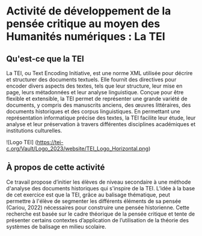 # Activité de développement de la pensée critique au moyen des Humanités numériques : La TEI

## Qu'est-ce que la TEI

La TEI, ou Text Encoding Initiative, est une norme XML utilisée pour décrire et structurer des documents textuels. Elle fournit des directives pour encoder divers aspects des textes, tels que leur structure, leur mise en page, leurs métadonnées et leur analyse linguistique. Conçue pour être flexible et extensible, la TEI permet de représenter une grande variété de documents, y compris des manuscrits anciens, des œuvres littéraires, des documents historiques et des corpus linguistiques. En permettant une représentation informatique précise des textes, la TEI facilite leur étude, leur analyse et leur préservation à travers différentes disciplines académiques et institutions culturelles.

![Logo TEI] (https://tei-c.org/Vault/Logo_2023/website/TEI_Logo_Horizontal.png)

## À propos de cette activité

Ce travail propose d’initier les élèves de niveau secondaire à une méthode d'analyse des documents historiques qui s'inspire de la TEI. L’idée à la base de cet exercice est que la TEI, grâce au balisage thématique, peut permettre à l'élève de segmenter les différents éléments de sa pensée (Cariou, 2022) nécessaires pour construire une pensée historienne. Cette recherche est basée sur le cadre théorique de la pensée critique et tente de présenter certains contextes d’application de l’utilisation de la théorie des systèmes de balisage en milieu scolaire.
